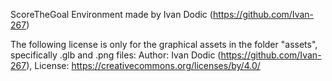 ScoreTheGoal Environment made by Ivan Dodic (https://github.com/Ivan-267)

The following license is only for the graphical assets in the folder "assets", specifically .glb and .png files:
Author: Ivan Dodic (https://github.com/Ivan-267), 
License: https://creativecommons.org/licenses/by/4.0/